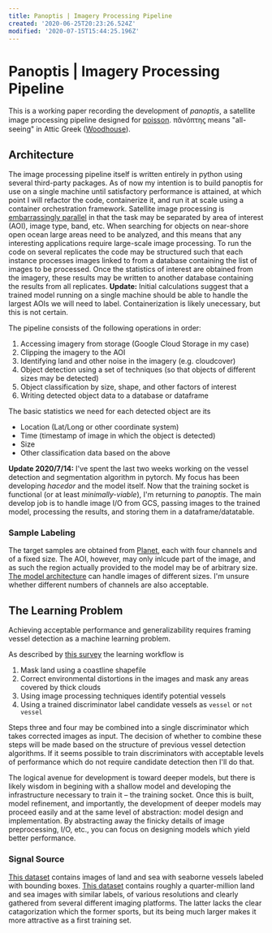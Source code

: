 ```yaml
---
title: Panoptis | Imagery Processing Pipeline
created: '2020-06-25T20:23:26.524Z'
modified: '2020-07-15T15:44:25.196Z'
---
```


# Panoptis | Imagery Processing Pipeline

This is a working paper recording the development of _panoptis_, a satellite image processing pipeline designed for [poisson](https://github.com/rcorrero/poisson). πᾰνόπτηϛ means "all-seeing" in Attic Greek ([Woodhouse](http://artflsrv02.uchicago.edu/cgi-bin/efts/dicos/woodhouse_test.pl?keyword=^All-seeing,%20adj.)).

## Architecture
The image processing pipeline itself is written entirely in python using several third-party packages. As of now my intention is to build panoptis for use on a single machine until satisfactory performance is attained, at which point I will refactor the code, containerize it, and run it at scale using a container orchestration framework. Satellite image processing is [embarrassingly parallel](https://en.wikipedia.org/wiki/Embarrassingly_parallel) in that the task may be separated by area of interest (AOI), image type, band, etc. When searching for objects on near-shore open ocean large areas need to be analyzed, and this means that any interesting applications require large-scale image processing. To run the code on several replicates the code may be structured such that each instance processes images linked to from a database containing the list of images to be processed. Once the statistics of interest are obtained from the imagery, these results may be written to another database containing the results from all replicates. __Update:__ Initial calculations suggest that a trained model running on a single machine should be able to handle the largest AOIs we will need to label. Containerization is likely unecessary, but this is not certain.


The pipeline consists of the following operations in order:
1. Accessing imagery from storage (Google Cloud Storage in my case)
2. Clipping the imagery to the AOI
3. Identifying land and other noise in the imagery (e.g. cloudcover)
4. Object detection using a set of techniques (so that objects of different sizes may be detected)
5. Object classification by size, shape, and other factors of interest
6. Writing detected object data to a database or dataframe 

The basic statistics we need for each detected object are its
- Location (Lat/Long or other coordinate system)
- Time (timestamp of image in which the object is detected)
- Size 
- Other classification data based on the above


__Update 2020/7/14:__ I've spent the last two weeks working on the vessel detection and segmentation algorithm in pytorch. My focus has been developing _hacedor_ and the model itself. Now that the training socket is functional (or at least _minimally-viable_), I'm returning to _panoptis_. The main develop job is to handle image I/O from GCS, passing images to the trained model, processing the results, and storing them in a dataframe/datatable.

### Sample Labeling 
The target samples are  obtained from [Planet](), each with four channels and of a fixed size. The AOI, however, may only inlcude part of the image, and as such the region actually provided to the model may be of arbitrary size. [The model architecture]() can handle images of different sizes. I'm unsure whether different numbers of channels are also acceptable.
 

## The Learning Problem
Achieving acceptable performance and generalizability requires framing vessel detection as a machine learning problem. 

As described by [this survey](https://doi.org/10.1016/j.rse.2017.12.033) the learning workflow is
1. Mask land using a coastline shapefile
2. Correct environmental distortions in the images and mask any areas covered by thick clouds
3. Using image processing techniques identify potential vessels
4. Using a trained discriminator label candidate vessels as `vessel` or `not vessel`

Steps three and four may be combined into a single discriminator which takes corrected images as input. The decision of whether to combine these steps will be made based on the structure of previous vessel detection algorithms. If it seems possible to train discriminators with acceptable levels of performance which do not require candidate detection then I'll do that.

The logical avenue for development is toward deeper models, but there is likely wisdom in begining with a shallow model and developing the infrastructure necessary to train it – the training socket. Once this is built, model refinement, and importantly, the development of deeper models may proceed easily and at the same level of abstraction: model design and implementation. By abstracting away the finicky details of image preprocessing, I/O, etc., you can focus on designing models which yield better performance.

### Signal Source

[This dataset](https://www.iuii.ua.es/datasets/masati/) contains images of land and sea with seaborne vessels labeled with bounding boxes. [This dataset](https://www.kaggle.com/c/airbus-ship-detection/overview) contains roughly a quarter-million land and sea images with similar labels, of various resolutions and clearly gathered from several different imaging platforms. The latter lacks the clear catagorization which the former sports, but its being much larger makes it more attractive as a first training set. 
